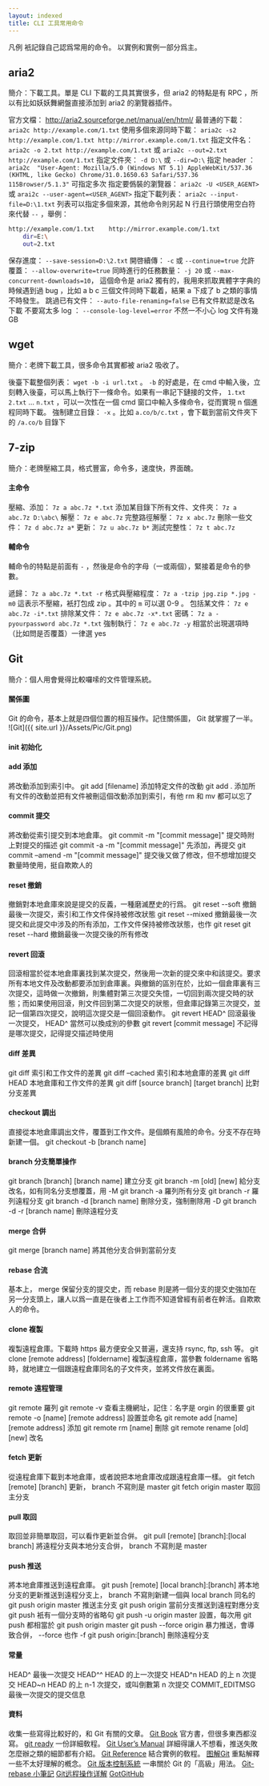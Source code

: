 ```yaml
---
layout: indexed
title: CLI 工具常用命令
---
```

凡例
衹記錄自己認爲常用的命令。
以實例和實例一部分爲主。

## aria2
簡介：下載工具。單是 CLI 下載的工具其實很多，但 aria2 的特點是有 RPC ，所以有比如妖妖舞網盤直接添加到 aria2 的瀏覽器插件。

官方文檔： http://aria2.sourceforge.net/manual/en/html/
最普通的下載： `aria2c http://example.com/1.txt`
使用多個來源同時下載： `aria2c -s2 http://example.com/1.txt http://mirror.example.com/1.txt`
指定文件名： `aria2c -o 2.txt http://example.com/1.txt` 或 `aria2c --out=2.txt http://example.com/1.txt`
指定文件夾： `-d D:\` 或 `--dir=D:\`
指定 header ： `aria2c  "User-Agent: Mozilla/5.0 (Windows NT 5.1) AppleWebKit/537.36 (KHTML, like Gecko) Chrome/31.0.1650.63 Safari/537.36 115Browser/5.1.3"` 可指定多次
指定要僞裝的瀏覽器： `aria2c -U <USER_AGENT>` 或 `arai2c --user-agent=<USER_AGENT>`
指定下載列表： `aria2c --input-file=D:\1.txt`
列表可以指定多個來源，其他命令則另起 N 行且行頭使用空白符來代替 `--` ，舉例：
```bash
http://example.com/1.txt	http://mirror.example.com/1.txt
	dir=E:\
	out=2.txt
```
保存進度： `--save-session=D:\2.txt`
開啓續傳： `-c` 或 `--continue=true`
允許覆蓋： `--allow-overwrite=true`
同時進行的任務數量： `-j 20` 或 `--max-concurrent-downloads=10`， 這個命令是 aria2 獨有的，我用來抓取異體字字典的時候遇到過 bug ，比如 a b c 三個文件同時下載着，結果 a 下成了 b 之類的事情不時發生。
跳過已有文件： `--auto-file-renaming=false` 已有文件默認是改名下載
不要寫太多 log ： `--console-log-level=error` 不然一不小心 log 文件有幾 GB

## wget
簡介：老牌下載工具，很多命令其實都被 aria2 吸收了。

後臺下載整個列表： `wget -b -i url.txt` 。 `-b` 的好處是，在 cmd 中輸入後，立刻轉入後臺，可以馬上執行下一條命令。如果有一串記下鏈接的文件， `1.txt` `2.txt` ... `n.txt` ，可以一次性在一個 cmd 窗口中輸入多條命令，從而實現 n 個進程同時下載。
強制建立目錄： `-x` 。比如 `a.co/b/c.txt` ，會下載到當前文件夾下的 `/a.co/b` 目錄下

## 7-zip
簡介：老牌壓縮工具，格式豐富，命令多，速度快，界面醜。

#### 主命令
壓縮、添加： `7z a abc.7z *.txt`
添加某目錄下所有文件、文件夾： `7z a abc.7z D:\abc\`
解壓： `7z e abc.7z`
完整路徑解壓： `7z x abc.7z`
刪除一些文件： `7z d abc.7z a*`
更新： `7z u abc.7z b*`
測試完整性： `7z t abc.7z`

#### 輔命令
輔命令的特點是前面有 `-` ，然後是命令的字母（一或兩個），緊接着是命令的參數。

遞歸： `7z a abc.7z *.txt -r`
格式與壓縮程度： `7z a -tzip jpg.zip *.jpg -m0` 這表示不壓縮，衹打包成 zip 。其中的 `m` 可以選 0-9 。
包括某文件： `7z e abc.7z -i*.txt`
排除某文件： `7z e abc.7z -x*.txt`
密碼： `7z a -pyourpassword abc.7z *.txt`
強制執行： `7z e abc.7z -y` 相當於出現選項時（比如問是否覆蓋）一律選 yes

## Git
簡介：個人用會覺得比較囉嗦的文件管理系統。

#### 關係圖
Git 的命令，基本上就是四個位置的相互操作。記住關係圖， Git 就掌握了一半。
![Git]({{ site.url }}/Assets/Pic/Git.png)

#### init 初始化

#### add 添加
將改動添加到索引中。
git add [filename] 添加特定文件的改動
git add . 添加所有文件的改動並把有文件被刪這個改動添加到索引，有他 rm 和 mv 都可以忘了

#### commit 提交
將改動從索引提交到本地倉庫。
git commit -m \"\[commit message\]\" 提交時附上對提交的描述
git commit -a -m \"\[commit message\]\" 先添加，再提交
git commit –amend -m \"\[commit message\]\" 提交後又做了修改，但不想增加提交數量時使用，挺自欺欺人的

#### reset 撤銷
撤銷對本地倉庫來說是提交的反義，一種磨滅歷史的行爲。
git reset --soft 撤銷最後一次提交，索引和工作文件保持被修改狀態
git reset --mixed 撤銷最後一次提交和此提交中涉及的所有添加，工作文件保持被修改狀態，也作 git reset
git reset --hard 撤銷最後一次提交後的所有修改

#### revert 回滾
回滾相當於從本地倉庫裏找到某次提交，然後用一次新的提交來中和該提交。要求所有本地文件及改動都要添加到倉庫裏。與撤銷的區別在於，比如一個倉庫裏有三次提交，這時做一次撤銷，則集體對第三次提交失憶，一切回到兩次提交時的狀態；而如果使用回滾，則文件回到第二次提交的狀態，但倉庫記錄第三次提交，並記一個第四次提交，說明這次提交是一個回滾動作。
git revert HEAD^ 回滾最後一次提交， HEAD^ 當然可以換成別的參數
git revert \[commit message\] 不記得是哪次提交，記得提交描述時使用

#### diff 差異
git diff 索引和工作文件的差異
git diff –cached 索引和本地倉庫的差異
git diff HEAD 本地倉庫和工作文件的差異
git diff \[source branch\] \[target branch\] 比對分支差異

#### checkout 調出
直接從本地倉庫調出文件，覆蓋到工作文件。是個頗有風險的命令。分支不存在時新建一個。
git checkout -b \[branch name\]

#### branch 分支簡單操作
git branch \[branch\] \[branch name\] 建立分支
git branch \-m \[old\] \[new\] 給分支改名，如有同名分支想覆蓋，用 \-M
git branch \-a 羅列所有分支
git branch \-r 羅列遠程分支
git branch \-d \[branch name\] 刪除分支，強制刪除用 \-D
git branch \-d \-r \[branch name\] 刪除遠程分支

#### merge 合倂
git merge \[branch name\] 將其他分支合倂到當前分支

#### rebase 合流
基本上， merge 保留分支的提交史，而 rebase 則是將一個分支的提交史強加在另一分支頭上，讓人以爲一直是在後者上工作而不知道曾經有前者在幹活。自欺欺人的命令。

#### clone 複製
複製遠程倉庫。下載時 https 最方便安全又普遍，還支持 rsync, ftp, ssh 等。
git clone \[remote address\] \[foldername\] 複製遠程倉庫，當參數 foldername 省略時，就地建立一個跟遠程倉庫同名的子文件夾，並將文件放在裏面。

#### remote 遠程管理
git remote 羅列
git remote \-v 查看主機網址，記住：名字是 orgin 的很重要
git remote \-o \[name\] \[remote address\] 設置並命名
git remote add \[name\] \[remote address\] 添加
git remote rm \[name\] 刪除
git remote rename \[old\] \[new\] 改名

#### fetch 更新
從遠程倉庫下載到本地倉庫，或者說把本地倉庫改成跟遠程倉庫一樣。
git fetch \[remote\] \[branch\] 更新， branch 不寫則是 master
git fetch origin master 取回主分支

#### pull 取回
取回並非簡單取回，可以看作更新並合倂。
git pull \[remote\] \[branch\]\:\[local branch\] 將遠程分支與本地分支合倂， branch 不寫則是 master

#### push 推送
將本地倉庫推送到遠程倉庫。
git push \[remote\] \[local branch\]\:\[branch\] 將本地分支的更新推送到遠程分支上， branch 不寫則新建一個與 local branch 同名的
git push origin master 推送主分支
git push origin 當前分支推送到遠程對應分支
git push 衹有一個分支時的省略句
git push \-u origin master 設置，每次用 git push 都相當於 git push origin master
git push \-\-force origin 暴力推送，會導致合倂， \-\-force 也作 \-f
git push origin\:\[branch\] 刪除遠程分支

#### 常量
HEAD^ 最後一次提交
HEAD^^ HEAD 的上一次提交
HEAD^n HEAD 的上 n 次提交
HEAD~n HEAD 的上 n-1 次提交，或叫倒數第 n 次提交
COMMIT_EDITMSG 最後一次提交的提交信息

#### 資料
收集一些寫得比較好的，和 Git 有關的文章。
<a href="http://git-scm.com/book" rel="external">Git Book</a> 官方書，但很多東西都沒寫。
<a href="http://gitready.com/" rel="external">git ready</a> 一份詳細敎程。
<a href="https://www.kernel.org/pub/software/scm/git/docs/user-manual.html" rel="external">Git User’s Manual</a> 詳細得讓人不想看，推送失敗怎麼辦之類的細節都有介紹。
<a href="http://gitref.org/" rel="external">Git Reference</a> 結合實例的敎程。
<a href="http://marklodato.github.io/visual-git-guide/index-zh-cn.html" rel="external">图解Git</a> 重點解釋一些不太好理解的槪念。
<a href="http://ihower.tw/git/" rel="external">Git 版本控制系統</a> 一串關於 Git 的「高級」用法。
<a href="http://blog.yorkxin.org/posts/2011/07/29/git-rebase" rel="external">Git-rebase 小筆記</a>
<a href="http://www.ruanyifeng.com/blog/2014/06/git_remote.html" rel="external">Git远程操作详解</a>
<a href="http://www.worldhello.net/gotgithub/index.html" rel="external">GotGitHub</a>